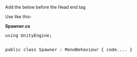 Add the below before the Head end tag

<!-- 'SyntaxHighlighter' additions START -->
<script src='https://hostspace.github.io/SyntaxHighlighter/js/shCore.js' type='text/javascript'/>
<link href='https://hostspace.github.io/SyntaxHighlighter/css/shCore.css' rel='stylesheet' type='text/css'/>
<link href='https://hostspace.github.io/SyntaxHighlighter/css/shThemeDefault.css' rel='stylesheet' type='text/css'/>
<script src='https://hostspace.github.io/SyntaxHighlighter/js/shBrushCSharp.js' type='text/javascript'/>

<script language='javascript' type='text/javascript'>
    SyntaxHighlighter.config.bloggerMode = true;
    SyntaxHighlighter.all();
</script>
<!-- 'SyntaxHighlighter' additions END -->


Use like this-

<div>
<b>Spawner.cs</b>
<pre class="brush: csharp">
using UnityEngine;

public class Spawner : MonoBehaviour
{
    code....
}
</pre>
</div>
